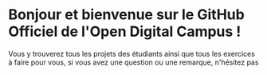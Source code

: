 # Bonjour et bienvenue sur le GitHub Officiel de l'Open Digital Campus !

Vous y trouverez tous les projets des étudiants ainsi que tous les exercices à faire pour vous, si vous avez une question ou une remarque, n'hésitez pas
